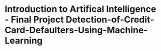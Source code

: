 # Introduction to Artifical Intelligence - Final Project Detection-of-Credit-Card-Defaulters-Using-Machine-Learning
